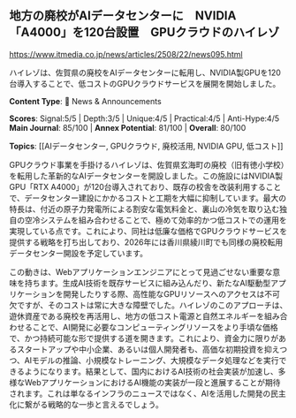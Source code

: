 ## 地方の廃校がAIデータセンターに　NVIDIA「A4000」を120台設置　GPUクラウドのハイレゾ

https://www.itmedia.co.jp/news/articles/2508/22/news095.html

ハイレゾは、佐賀県の廃校をAIデータセンターに転用し、NVIDIA製GPUを120台導入することで、低コストのGPUクラウドサービスを展開を開始しました。

**Content Type**: 📰 News & Announcements

**Scores**: Signal:5/5 | Depth:3/5 | Unique:4/5 | Practical:4/5 | Anti-Hype:4/5
**Main Journal**: 85/100 | **Annex Potential**: 81/100 | **Overall**: 80/100

**Topics**: [[AIデータセンター, GPUクラウド, 廃校活用, NVIDIA GPU, 低コスト]]

GPUクラウド事業を手掛けるハイレゾは、佐賀県玄海町の廃校（旧有徳小学校）を転用した革新的なAIデータセンターを開設しました。この施設にはNVIDIA製GPU「RTX A4000」が120台導入されており、既存の校舎を改装利用することで、データセンター建設にかかるコストと工期を大幅に抑制しています。最大の特長は、付近の原子力発電所による割安な電気料金と、裏山の冷気を取り込む独自の空冷システムを組み合わせることで、極めて効率的かつ低コストでの運用を実現している点です。これにより、同社は低廉な価格でGPUクラウドサービスを提供する戦略を打ち出しており、2026年には香川県綾川町でも同様の廃校転用データセンター開設を予定しています。

この動きは、Webアプリケーションエンジニアにとって見過ごせない重要な意味を持ちます。生成AI技術を既存サービスに組み込んだり、新たなAI駆動型アプリケーションを開発したりする際、高性能なGPUリソースへのアクセスは不可欠ですが、そのコストは常に大きな障壁でした。ハイレゾのこのアプローチは、遊休資産である廃校を再活用し、地方の低コスト電源と自然エネルギーを組み合わせることで、AI開発に必要なコンピューティングリソースをより手頃な価格で、かつ持続可能な形で提供する道を開きます。これにより、資金力に限りがあるスタートアップや中小企業、あるいは個人開発者も、高価な初期投資を抑えつつ、AIモデルの推論、小規模なトレーニング、大規模なデータ処理などを実行できるようになります。結果として、国内におけるAI技術の社会実装が加速し、多様なWebアプリケーションにおけるAI機能の実装が一段と進展することが期待されます。これは単なるインフラのニュースではなく、AIを活用した開発の民主化に繋がる戦略的な一歩と言えるでしょう。